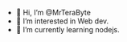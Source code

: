 - 👋 Hi, I’m @MrTeraByte
- 👀 I’m interested in Web dev.
- 🌱 I’m currently learning nodejs.
<!---
MrTeraByte/MrTeraByte is a ✨ special ✨ repository because its `README.md` (this file) appears on your GitHub profile.
You can click the Preview link to take a look at your changes.
--->
